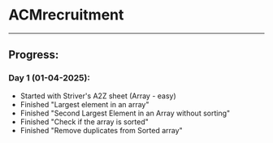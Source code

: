 # ACMrecruitment
***
## Progress:
### Day 1 (01-04-2025):
  - Started with Striver's A2Z sheet (Array - easy)
  - Finished "Largest element in an array"
  - Finished "Second Largest Element in an Array without sorting"
  - Finished "Check if the array is sorted"
  - Finished "Remove duplicates from Sorted array"
